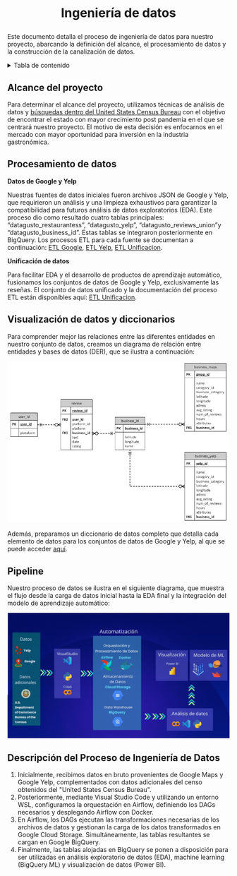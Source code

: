# <p align="center">Ingeniería de datos</p>

Este documento detalla el proceso de ingeniería de datos para nuestro proyecto, abarcando la definición del alcance, el procesamiento de datos y la construcción de la canalización de datos.
<details>
  <summary>Tabla de contenido</summary>

  1. [Alcance del proyecto](#alcance-del-proyecto)
  2. [Procesamiento de datos](#procesamiento-de-datos)
  3. [Visualización de datos y diccionarios](#visualizacion-de-datos-y-diccionarios)
  4. [Tubería](#tuberia)

</details>

## Alcance del proyecto ##
Para determinar el alcance del proyecto, utilizamos técnicas de análisis de datos y [búsquedas dentro del United States Census Bureau](https://www.census.gov/newsroom/press-releases/2023/population-trends-return-to-pre-pandemic-norms.html) con el objetivo de encontrar el estado con mayor crecimiento post pandemia en el que  se centrará nuestro proyecto. 
El motivo de esta decisión es enfocarnos en el mercado con mayor oportunidad para inversión en la industria gastronómica. 

## Procesamiento de datos ##
__Datos de Google y Yelp__

Nuestras fuentes de datos iniciales fueron archivos JSON de Google y Yelp, que requirieron un análisis y una limpieza exhaustivos para garantizar la compatibilidad para futuros análisis de datos exploratorios (EDA). Este proceso dio como resultado cuatro tablas principales: “datagusto_restaurantess”, “datagusto_yelp”, “datagusto_reviews_union”y “datagusto_business_id”. Estas tablas se integraron posteriormente en BigQuery. Los procesos ETL para cada fuente se documentan a continuación: [ETL Google](https://github.com/patrick-mathay/henry_proyecto_final/tree/master/Data%20Enginering/ETL%20Google), [ETL Yelp](https://github.com/patrick-mathay/henry_proyecto_final/tree/master/Data%20Enginering/ETL%20Yelp), [ETL Unificacion](https://github.com/patrick-mathay/henry_proyecto_final/tree/master/Data%20Enginering/ETL%20Unificacion).

__Unificación de datos__

Para facilitar EDA y el desarrollo de productos de aprendizaje automático, fusionamos los conjuntos de datos de Google y Yelp, exclusivamente las reseñas. El conjunto de datos unificado y la documentación del proceso ETL están disponibles aquí: [ETL Unificacion](https://github.com/patrick-mathay/henry_proyecto_final/tree/master/Data%20Enginering/ETL%20Unificacion).

## Visualización de datos y diccionarios ##

Para comprender mejor las relaciones entre las diferentes entidades en nuestro conjunto de datos, creamos un diagrama de relación entre entidades y bases de datos (DER), que se ilustra a continuación:

<p align="center">
  <img src="/Images/Diagrama ER.png" alt="Logo" />
</p>

Además, preparamos un diccionario de datos completo que detalla cada elemento de datos para los conjuntos de datos de Google y Yelp, al que se puede acceder [aquí](https://github.com/patrick-mathay/henry_proyecto_final/blob/master/Data%20Enginering/Diccionario.pdf).

## Pipeline ##

Nuestro proceso de datos se ilustra en el siguiente diagrama, que muestra el flujo desde la carga de datos inicial hasta la EDA final y la integración del modelo de aprendizaje automático:

<p align="center">
  <img src="/Images/pipeline.jpg" alt="Logo" />
</p>

## Descripción del Proceso de Ingeniería de Datos ##

1. Inicialmente, recibimos datos en bruto provenientes de Google Maps y Google Yelp, complementados con datos adicionales del censo obtenidos del "United States Census Bureau". 
2. Posteriormente, mediante Visual Studio Code y utilizando un entorno WSL, configuramos la orquestación en Airflow, definiendo los DAGs necesarios y desplegando Airflow con Docker.
3. En Airflow, los DAGs ejecutan las transformaciones necesarias de los archivos de datos y gestionan la carga de los datos transformados en Google Cloud Storage. Simultáneamente, las tablas resultantes se cargan en Google BigQuery. 
4. Finalmente, las tablas alojadas en BigQuery se ponen a disposición para ser utilizadas en análisis exploratorio de datos (EDA), machine learning (BigQuery ML) y visualización de datos (Power BI).
